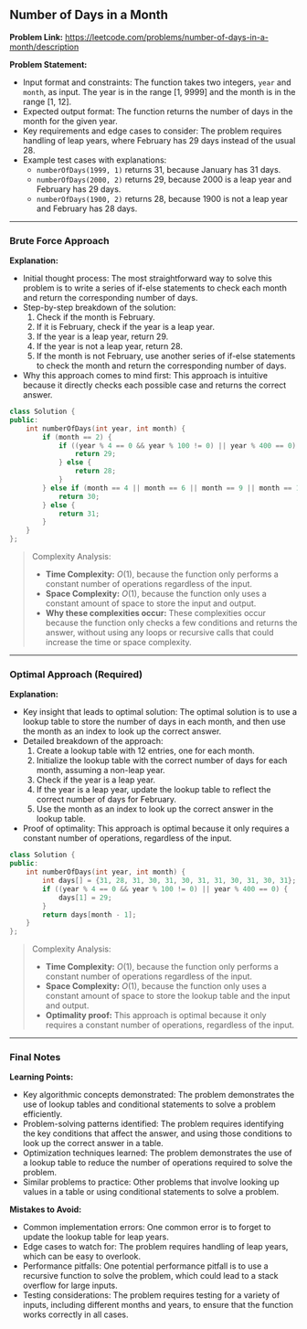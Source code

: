 ## Number of Days in a Month

**Problem Link:** https://leetcode.com/problems/number-of-days-in-a-month/description

**Problem Statement:**
- Input format and constraints: The function takes two integers, `year` and `month`, as input. The year is in the range [1, 9999] and the month is in the range [1, 12].
- Expected output format: The function returns the number of days in the month for the given year.
- Key requirements and edge cases to consider: The problem requires handling of leap years, where February has 29 days instead of the usual 28.
- Example test cases with explanations:
  - `numberOfDays(1999, 1)` returns 31, because January has 31 days.
  - `numberOfDays(2000, 2)` returns 29, because 2000 is a leap year and February has 29 days.
  - `numberOfDays(1900, 2)` returns 28, because 1900 is not a leap year and February has 28 days.

---

### Brute Force Approach

**Explanation:**
- Initial thought process: The most straightforward way to solve this problem is to write a series of if-else statements to check each month and return the corresponding number of days.
- Step-by-step breakdown of the solution:
  1. Check if the month is February.
  2. If it is February, check if the year is a leap year.
  3. If the year is a leap year, return 29.
  4. If the year is not a leap year, return 28.
  5. If the month is not February, use another series of if-else statements to check the month and return the corresponding number of days.
- Why this approach comes to mind first: This approach is intuitive because it directly checks each possible case and returns the correct answer.

```cpp
class Solution {
public:
    int numberOfDays(int year, int month) {
        if (month == 2) {
            if ((year % 4 == 0 && year % 100 != 0) || year % 400 == 0) {
                return 29;
            } else {
                return 28;
            }
        } else if (month == 4 || month == 6 || month == 9 || month == 11) {
            return 30;
        } else {
            return 31;
        }
    }
};
```

> Complexity Analysis:
> - **Time Complexity:** $O(1)$, because the function only performs a constant number of operations regardless of the input.
> - **Space Complexity:** $O(1)$, because the function only uses a constant amount of space to store the input and output.
> - **Why these complexities occur:** These complexities occur because the function only checks a few conditions and returns the answer, without using any loops or recursive calls that could increase the time or space complexity.

---

### Optimal Approach (Required)

**Explanation:**
- Key insight that leads to optimal solution: The optimal solution is to use a lookup table to store the number of days in each month, and then use the month as an index to look up the correct answer.
- Detailed breakdown of the approach:
  1. Create a lookup table with 12 entries, one for each month.
  2. Initialize the lookup table with the correct number of days for each month, assuming a non-leap year.
  3. Check if the year is a leap year.
  4. If the year is a leap year, update the lookup table to reflect the correct number of days for February.
  5. Use the month as an index to look up the correct answer in the lookup table.
- Proof of optimality: This approach is optimal because it only requires a constant number of operations, regardless of the input.

```cpp
class Solution {
public:
    int numberOfDays(int year, int month) {
        int days[] = {31, 28, 31, 30, 31, 30, 31, 31, 30, 31, 30, 31};
        if ((year % 4 == 0 && year % 100 != 0) || year % 400 == 0) {
            days[1] = 29;
        }
        return days[month - 1];
    }
};
```

> Complexity Analysis:
> - **Time Complexity:** $O(1)$, because the function only performs a constant number of operations regardless of the input.
> - **Space Complexity:** $O(1)$, because the function only uses a constant amount of space to store the lookup table and the input and output.
> - **Optimality proof:** This approach is optimal because it only requires a constant number of operations, regardless of the input.

---

### Final Notes

**Learning Points:**
- Key algorithmic concepts demonstrated: The problem demonstrates the use of lookup tables and conditional statements to solve a problem efficiently.
- Problem-solving patterns identified: The problem requires identifying the key conditions that affect the answer, and using those conditions to look up the correct answer in a table.
- Optimization techniques learned: The problem demonstrates the use of a lookup table to reduce the number of operations required to solve the problem.
- Similar problems to practice: Other problems that involve looking up values in a table or using conditional statements to solve a problem.

**Mistakes to Avoid:**
- Common implementation errors: One common error is to forget to update the lookup table for leap years.
- Edge cases to watch for: The problem requires handling of leap years, which can be easy to overlook.
- Performance pitfalls: One potential performance pitfall is to use a recursive function to solve the problem, which could lead to a stack overflow for large inputs.
- Testing considerations: The problem requires testing for a variety of inputs, including different months and years, to ensure that the function works correctly in all cases.